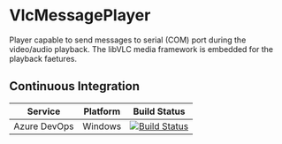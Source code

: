 # VlcMessagePlayer
Player capable to send messages to serial (COM) port during the video/audio playback. The libVLC media framework is embedded for the playback faetures.

## Continuous Integration

| Service  | Platform  | Build Status  |
|---|---|---|
| Azure DevOps | Windows | [![Build Status](https://dev.azure.com/peterkarda/VlcMessagePlayer/_apis/build/status/pkarda.VlcMessagePlayer?branchName=master)](https://dev.azure.com/peterkarda/VlcMessagePlayer/_build/latest?definitionId=1&branchName=master)|
